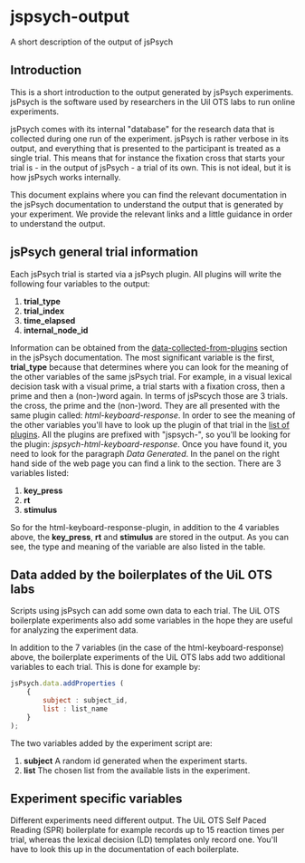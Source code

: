 # jspsych-output
A short description of the output of jsPsych

## Introduction

This is a short introduction to the output generated by jsPsych experiments. jsPsych 
is the software used by researchers in the Uil OTS labs to run online experiments. 

jsPsych comes with its internal "database" for the research data that is collected during one run of
the experiment. jsPsych is rather verbose in its output, and everything
that is presented to the participant is treated as a single trial. This means
that for instance the fixation cross
that starts your trial is - in the output of jsPsych - a trial of its own. This
is not ideal, but it is how jsPsych works internally.

This document explains where you can find the relevant documentation in
the jsPsych documentation to understand the output that is generated by your
experiment. We provide the relevant links and a little guidance in order to
understand the output.

## jsPsych general trial information
Each jsPsych trial is started via a jsPsych plugin. All plugins will write the
following four variables to the output:

1. **trial_type**
2. **trial_index**
3. **time_elapsed**
4. **internal_node_id**

Information can be obtained from the [data-collected-from-plugins][1] section in the
jsPsych documentation. The most significant variable is the first, **trial_type**
because that determines where you can look for the meaning of the other variables of
the same jsPsych trial. For example, in a visual lexical decision task with a visual
prime, a trial starts with a fixation cross, then a prime and then a (non-)word
again. In terms of jsPscych those are 3 trials. the cross, the prime and the
(non-)word. They are all presented with the same plugin called:
*html-keyboard-response*. In order to see the meaning of the other variables
you'll have to look up the plugin of that trial in the [list of plugins][2]. All
the plugins are prefixed with "jspsych-", so you'll be looking for the plugin:
*jspsych-html-keyboard-response*. Once you have found it, you need to
look for the paragraph *Data Generated*. In the panel on the right hand side
of the web page you can find a link to the section.
There are 3 variables listed:

1. **key_press**
2. **rt**
3. **stimulus**

So for the html-keyboard-response-plugin, in addition to the 4 variables above, the
**key_press**, **rt** and **stimulus** are stored in the output. As you can see,
the type and meaning of the variable are also listed in the table.

## Data added by the boilerplates of the UiL OTS labs
Scripts using jsPsych can add some own data to each trial. The UiL OTS
boilerplate experiments also add some variables in the hope they are useful for
analyzing the experiment data.

In addition to the 7 variables (in the case of the html-keyboard-response) above,
the boilerplate experiments of the UiL OTS labs add two additional
variables to each trial. This is done for example by:

```javascript
jsPsych.data.addProperties (
    {
        subject : subject_id,
        list : list_name
    }
);
```
The two variables added by the experiment script are:

1. **subject** A random id generated when the experiment starts.
2. **list** The chosen list from the available lists in the experiment.

## Experiment specific variables

Different experiments need different output. The UiL OTS Self Paced Reading
(SPR) boilerplate  for example records up to 15 reaction times per trial, 
whereas the lexical decision (LD) templates only record one.
You'll have to look this up in the documentation of each boilerplate.

[1]:<https://www.jspsych.org/7.1/plugins/data-collected-by-plugins>
[2]:<https://www.jspsych.org/7.1/plugins/list-of-plugins/>

